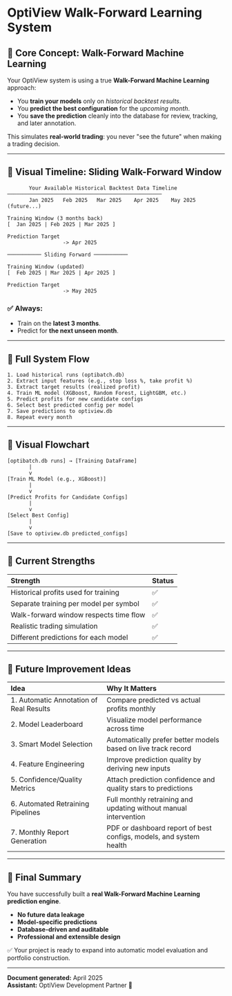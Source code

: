 # OptiView Walk-Forward Learning System

## 🔹 Core Concept: Walk-Forward Machine Learning

Your OptiView system is using a true **Walk-Forward Machine Learning** approach:

- You **train your models** only on *historical backtest results*.
- You **predict the best configuration** for the *upcoming month*.
- You **save the prediction** cleanly into the database for review, tracking, and later annotation.

This simulates **real-world trading**: you never "see the future" when making a trading decision.

---

## 🔹 Visual Timeline: Sliding Walk-Forward Window

```
       Your Available Historical Backtest Data Timeline
──────────────────────────────────────────────────
       Jan 2025   Feb 2025   Mar 2025    Apr 2025    May 2025   (future...)

Training Window (3 months back)
[  Jan 2025 | Feb 2025 | Mar 2025 ]

Prediction Target
                  -> Apr 2025

─────────── Sliding Forward ───────────

Training Window (updated)
[  Feb 2025 | Mar 2025 | Apr 2025 ]

Prediction Target
                  -> May 2025
```

### ✅ Always:
- Train on the **latest 3 months**.
- Predict for **the next unseen month**.

---

## 🔹 Full System Flow

```
1. Load historical runs (optibatch.db)
2. Extract input features (e.g., stop loss %, take profit %)
3. Extract target results (realized profit)
4. Train ML model (XGBoost, Random Forest, LightGBM, etc.)
5. Predict profits for new candidate configs
6. Select best predicted config per model
7. Save predictions to optiview.db
8. Repeat every month
```

---

## 🔹 Visual Flowchart

```
[optibatch.db runs] → [Training DataFrame]
       |
       v
[Train ML Model (e.g., XGBoost)]
       |
       v
[Predict Profits for Candidate Configs]
       |
       v
[Select Best Config]
       |
       v
[Save to optiview.db predicted_configs]
```

---

## 🔹 Current Strengths

| Strength | Status |
|:---------|:-------|
| Historical profits used for training | ✅ |
| Separate training per model per symbol | ✅ |
| Walk-forward window respects time flow | ✅ |
| Realistic trading simulation | ✅ |
| Different predictions for each model | ✅ |

---

## 🔹 Future Improvement Ideas

| Idea | Why It Matters |
|:-----|:---------------|
| 1. Automatic Annotation of Real Results | Compare predicted vs actual profits monthly |
| 2. Model Leaderboard | Visualize model performance across time |
| 3. Smart Model Selection | Automatically prefer better models based on live track record |
| 4. Feature Engineering | Improve prediction quality by deriving new inputs |
| 5. Confidence/Quality Metrics | Attach prediction confidence and quality stars to predictions |
| 6. Automated Retraining Pipelines | Full monthly retraining and updating without manual intervention |
| 7. Monthly Report Generation | PDF or dashboard report of best configs, models, and system health |

---

## 🔹 Final Summary

You have successfully built a **real Walk-Forward Machine Learning prediction engine**.

- **No future data leakage**
- **Model-specific predictions**
- **Database-driven and auditable**
- **Professional and extensible design**

✅ Your project is ready to expand into automatic model evaluation and portfolio construction.

---

**Document generated:** April 2025  
**Assistant:** OptiView Development Partner 🚀

